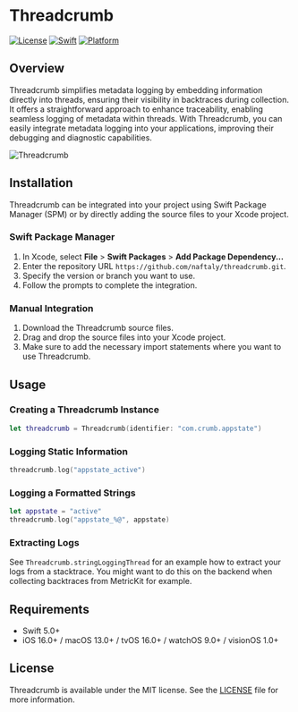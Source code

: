 # Threadcrumb

[![License](https://img.shields.io/badge/license-MIT-green.svg)](https://opensource.org/licenses/MIT)
[![Swift](https://img.shields.io/badge/Swift-5.0-orange.svg)](https://swift.org/)
[![Platform](https://img.shields.io/badge/platform-iOS%20%7C%20macOS%20%7C%20tvOS%20%7C%20watchOS%20%7C%20visionOS-lightgrey.svg)]()

## Overview

Threadcrumb simplifies metadata logging by embedding information directly into threads, ensuring their visibility in backtraces during collection. It offers a straightforward approach to enhance traceability, enabling seamless logging of metadata within threads. With Threadcrumb, you can easily integrate metadata logging into your applications, improving their debugging and diagnostic capabilities.

![Threadcrumb](https://github.com/naftaly/Threadcrumb/assets/221626/55ef71a8-b350-4df0-bf4c-29686ac70528)


## Installation

Threadcrumb can be integrated into your project using Swift Package Manager (SPM) or by directly adding the source files to your Xcode project.

### Swift Package Manager

1. In Xcode, select **File** > **Swift Packages** > **Add Package Dependency...**
2. Enter the repository URL `https://github.com/naftaly/threadcrumb.git`.
3. Specify the version or branch you want to use.
4. Follow the prompts to complete the integration.

### Manual Integration

1. Download the Threadcrumb source files.
2. Drag and drop the source files into your Xcode project.
3. Make sure to add the necessary import statements where you want to use Threadcrumb.

## Usage

### Creating a Threadcrumb Instance

```swift
let threadcrumb = Threadcrumb(identifier: "com.crumb.appstate")
```

### Logging Static Information

```swift
threadcrumb.log("appstate_active")
```

### Logging a Formatted Strings

```swift
let appstate = "active"
threadcrumb.log("appstate_%@", appstate)
```

### Extracting Logs

See `Threadcrumb.stringLoggingThread` for an example how to extract your logs from a stacktrace.
You might want to do this on the backend when collecting backtraces from MetricKit for example.

## Requirements

- Swift 5.0+
- iOS 16.0+ / macOS 13.0+ / tvOS 16.0+ / watchOS 9.0+ / visionOS 1.0+

## License

Threadcrumb is available under the MIT license. See the [LICENSE](LICENSE) file for more information.
